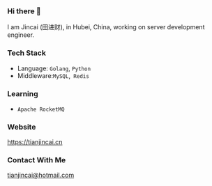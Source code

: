 ### Hi there 👋

I am Jincai (田进财), in Hubei, China, working on server development engineer. 

<!--
**JackTJC/JackTJC** is a ✨ _special_ ✨ repository because its `README.md` (this file) appears on your GitHub profile.

Here are some ideas to get you started:

- 🔭 I’m currently working on ...
- 🌱 I’m currently learning ...
- 👯 I’m looking to collaborate on ...
- 🤔 I’m looking for help with ...
- 💬 Ask me about ...
- 📫 How to reach me: ...
- 😄 Pronouns: ...
- ⚡ Fun fact: ...
-->

### Tech Stack

- Language: `Golang`, `Python`
- Middleware:`MySQL`,` Redis`

### Learning

- `Apache RocketMQ`

### Website

https://tianjincai.cn

### Contact With Me

tianjincai@hotmail.com

